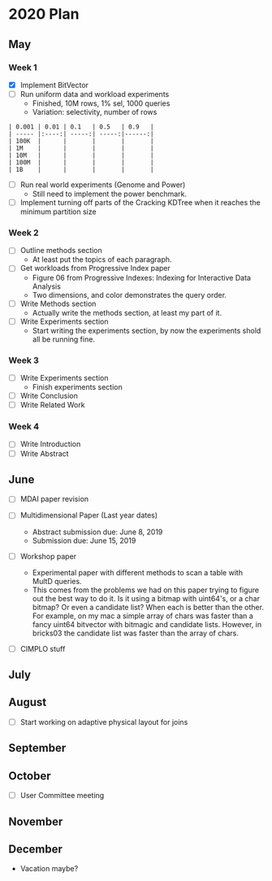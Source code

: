 
# 2020 Plan
## May
### Week 1

- [x] Implement BitVector
- [ ] Run uniform data and workload experiments
    - Finished, 10M rows, 1% sel, 1000 queries
    - Variation: selectivity, number of rows
```
| 0.001 | 0.01 | 0.1   | 0.5   | 0.9   |
| ----- |:----:| -----:| -----:|------:|
| 100K	|      |       |       |       |
| 1M	|      |       |       |       |
| 10M	|      |       |       |       |
| 100M	|      |       |       |       |
| 1B	|      |       |       |       |
```


- [ ] Run real world experiments (Genome and Power)
    - Still need to implement the power benchmark.
- [ ] Implement turning off parts of the Cracking KDTree when it reaches the minimum partition size

### Week 2

- [ ] Outline methods section
    - At least put the topics of each paragraph.
- [ ] Get workloads from Progressive Index paper
    - Figure 06 from Progressive Indexes: Indexing for Interactive Data Analysis
    - Two dimensions, and color demonstrates the query order.
- [ ] Write Methods section
    - Actually write the methods section, at least my part of it.
- [ ] Write Experiments section
    - Start writing the experiments section, by now the experiments shold all
        be running fine.

### Week 3

- [ ] Write Experiments section
    - Finish experiments section
- [ ] Write Conclusion
- [ ] Write Related Work

### Week 4

- [ ] Write Introduction
- [ ] Write Abstract

## June
- [ ] MDAI paper revision

- [ ] Multidimensional Paper (Last year dates)
	- Abstract submission due: June 8, 2019
	- Submission due: June 15, 2019

- [ ] Workshop paper
    - Experimental paper with different methods to scan a table with MultD queries.
    - This comes from the problems we had on this paper trying to figure out the best
        way to do it. Is it using a bitmap with uint64's, or a char bitmap? Or even a
        candidate list? When each is better than the other. For example, on my mac
        a simple array of chars was faster than a fancy uint64 bitvector with bitmagic and
        candidate lists. However, in bricks03 the candidate list was faster than the array
        of chars.

- [ ] CIMPLO stuff

## July
	
## August

- [ ] Start working on adaptive physical layout for joins

## September
## October
- [ ] User Committee meeting
## November
## December
- Vacation maybe?
